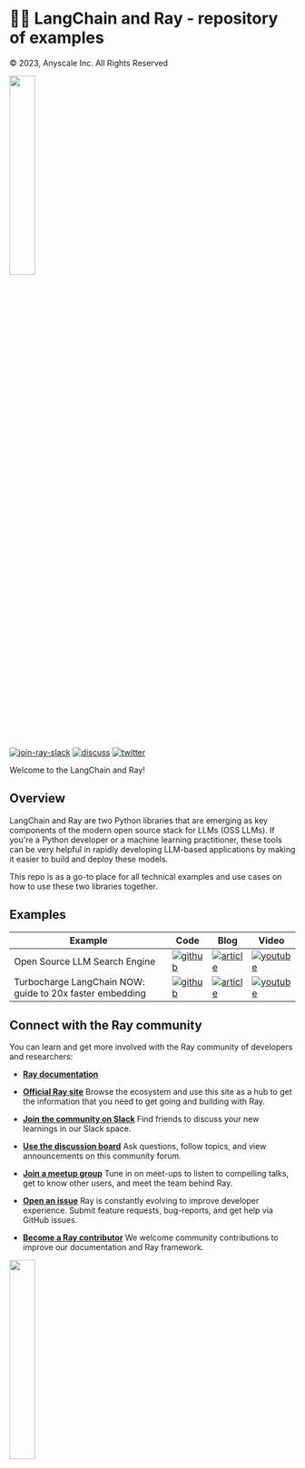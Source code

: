 # 🦜️🔗 LangChain and Ray - repository of examples

© 2023, Anyscale Inc. All Rights Reserved

<img src="https://technical-training-assets.s3.us-west-2.amazonaws.com/Generic/ray_logo.png" width="30%" loading="lazy">

<a href="https://forms.gle/9TSdDYUgxYs8SA9e8"><img src="https://img.shields.io/badge/Ray-Join%20Slack-blue" alt="join-ray-slack"></a>
<a href="https://discuss.ray.io/"><img src="https://img.shields.io/badge/Discuss-Ask%20Questions-blue" alt="discuss"></a>
<a href="https://twitter.com/raydistributed"><img src="https://img.shields.io/twitter/follow/raydistributed?label=Follow" alt="twitter"></a>

Welcome to the LangChain and Ray!

## Overview

LangChain and Ray are two Python libraries that are emerging as key components of the modern open source stack for LLMs (OSS LLMs). If you're a Python developer or a machine learning practitioner, these tools can be very helpful in rapidly developing LLM-based applications by making it easier to build and deploy these models.

This repo is as a go-to place for all technical examples and use cases on how to use these two libraries together.

## Examples
| Example                                         | Code                                        | Blog                                                                                    | Video                                                     |
|-------------------------------------------------|---------------------------------------------|-----------------------------------------------------------------------------------------|-----------------------------------------------------------|
| Open Source LLM Search Engine                   | [![github]](open_source_LLM_search_engine/) | [![article]](https://www.anyscale.com/blog/llm-open-source-search-engine-langchain-ray) | [![youtube]](https://www.youtube.com/watch?v=v7a8SR-sZpI) |
| Turbocharge LangChain NOW: guide to 20x faster embedding | [![github]](embedding_pdf_documents/)       | [![article]](https://www.anyscale.com/blog/turbocharge-langchain-now-guide-to-20x-faster-embedding)                                                                          | [![youtube]](https://www.youtube.com/watch?v=hGnZajytlac)                                            |

## Connect with the Ray community

You can learn and get more involved with the Ray community of developers and researchers:

* [**Ray documentation**](https://docs.ray.io/en/latest)

* [**Official Ray site**](https://www.ray.io/)
Browse the ecosystem and use this site as a hub to get the information that you need to get going and building with Ray.

* [**Join the community on Slack**](https://forms.gle/9TSdDYUgxYs8SA9e8)
Find friends to discuss your new learnings in our Slack space.

* [**Use the discussion board**](https://discuss.ray.io/)
Ask questions, follow topics, and view announcements on this community forum.

* [**Join a meetup group**](https://www.meetup.com/Bay-Area-Ray-Meetup/)
Tune in on meet-ups to listen to compelling talks, get to know other users, and meet the team behind Ray.

* [**Open an issue**](https://github.com/ray-project/ray/issues/new/choose)
Ray is constantly evolving to improve developer experience. Submit feature requests, bug-reports, and get help via GitHub issues.

* [**Become a Ray contributor**](https://docs.ray.io/en/latest/ray-contribute/getting-involved.html)
We welcome community contributions to improve our documentation and Ray framework.

<img src="https://technical-training-assets.s3.us-west-2.amazonaws.com/Generic/ray_logo.png" width="30%" loading="lazy">

<!--- Resources -->
[github]: https://technical-training-assets.s3.us-west-2.amazonaws.com/Generic/icons/github-icon.png "Check code here on GitHub"
[youtube]: https://technical-training-assets.s3.us-west-2.amazonaws.com/Generic/icons/youtube-logo-icon.png "Watch video walkthrough"
[article]: https://technical-training-assets.s3.us-west-2.amazonaws.com/Generic/icons/article-icon.png "Read article on the Anyscale blog"
